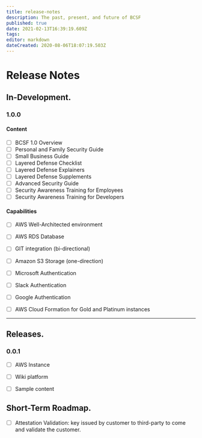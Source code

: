 ```yaml
---
title: release-notes
description: The past, present, and future of BCSF
published: true
date: 2021-02-13T16:39:19.609Z
tags: 
editor: markdown
dateCreated: 2020-08-06T18:07:19.503Z
---
```


# Release Notes


## In-Development. 

### 1.0.0

#### Content
- [ ] BCSF 1.0 Overview
- [ ] Personal and Family Security Guide
- [ ] Small Business Guide
- [ ] Layered Defense Checklist
- [ ] Layered Defense Explainers
- [ ] Layered Defense Supplements
- [ ] Advanced Security Guide
- [ ] Security Awareness Training for Employees
- [ ] Security Awareness Training for Developers

#### Capabilities
- [ ] AWS Well-Architected environment
- [ ] AWS RDS Database 
- [ ] GIT integration (bi-directional)
- [ ] Amazon S3 Storage  (one-direction) 
- [ ] Microsoft Authentication
- [ ] Slack Authentication
- [ ] Google Authentication
- [ ] AWS Cloud Formation for Gold and Platinum instances


---

## Releases.

### 0.0.1 
- [ ] AWS Instance
- [ ] Wiki platform 
- [ ] Sample content


## Short-Term Roadmap.
- [ ] Attestation Validation: key issued by customer to third-party to come and validate the customer. 